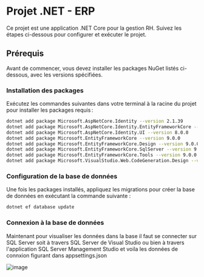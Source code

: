 # Projet .NET - ERP

Ce projet est une application .NET Core pour la gestion RH. Suivez les étapes ci-dessous pour configurer et exécuter le projet.

## Prérequis

Avant de commencer, vous devez installer les packages NuGet listés ci-dessous, avec les versions spécifiées.

### Installation des packages

Exécutez les commandes suivantes dans votre terminal à la racine du projet pour installer les packages requis :

```bash
dotnet add package Microsoft.AspNetCore.Identity --version 2.1.39
dotnet add package Microsoft.AspNetCore.Identity.EntityFrameworkCore --version 8.0.0
dotnet add package Microsoft.AspNetCore.Identity.UI --version 8.0.0
dotnet add package Microsoft.EntityFrameworkCore --version 9.0.0
dotnet add package Microsoft.EntityFrameworkCore.Design --version 9.0.0
dotnet add package Microsoft.EntityFrameworkCore.SqlServer --version 9.0.0
dotnet add package Microsoft.EntityFrameworkCore.Tools --version 9.0.0
dotnet add package Microsoft.VisualStudio.Web.CodeGeneration.Design --version 8.0.7
```
### Configuration de la base de données
Une fois les packages installés, appliquez les migrations pour créer la base de données en exécutant la commande suivante :
```bash
dotnet ef database update
```
### Connexion à la base de données
Maintenant pour visualiser les données dans la base il faut se connecter sur SQL Server soit à travers SQL Server de Visual Studio 
ou bien à travers l'application SQL Server Management Studio et voila les données de connxion figurant dans appsettings.json

![image](https://github.com/user-attachments/assets/281e5924-1a38-4504-9bd2-7f3f14f71b77)

